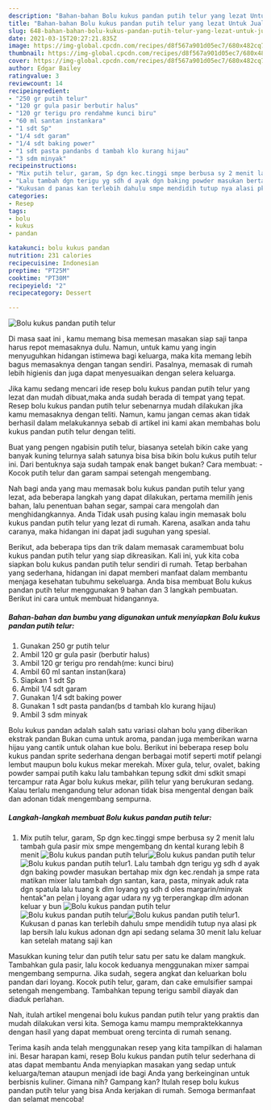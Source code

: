 ```yaml
---
description: "Bahan-bahan Bolu kukus pandan putih telur yang lezat Untuk Jualan"
title: "Bahan-bahan Bolu kukus pandan putih telur yang lezat Untuk Jualan"
slug: 648-bahan-bahan-bolu-kukus-pandan-putih-telur-yang-lezat-untuk-jualan
date: 2021-03-15T20:27:21.835Z
image: https://img-global.cpcdn.com/recipes/d8f567a901d05ec7/680x482cq70/bolu-kukus-pandan-putih-telur-foto-resep-utama.jpg
thumbnail: https://img-global.cpcdn.com/recipes/d8f567a901d05ec7/680x482cq70/bolu-kukus-pandan-putih-telur-foto-resep-utama.jpg
cover: https://img-global.cpcdn.com/recipes/d8f567a901d05ec7/680x482cq70/bolu-kukus-pandan-putih-telur-foto-resep-utama.jpg
author: Edgar Bailey
ratingvalue: 3
reviewcount: 14
recipeingredient:
- "250 gr putih telur"
- "120 gr gula pasir berbutir halus"
- "120 gr terigu pro rendahme kunci biru"
- "60 ml santan instankara"
- "1 sdt Sp"
- "1/4 sdt garam"
- "1/4 sdt baking power"
- "1 sdt pasta pandanbs d tambah klo kurang hijau"
- "3 sdm minyak"
recipeinstructions:
- "Mix putih telur, garam, Sp dgn kec.tinggi smpe berbusa sy 2 menit lalu tambah gula pasir mix smpe mengembang dn kental kurang lebih 8 menit"
- "Lalu tambah dgn terigu yg sdh d ayak dgn baking powder masukan bertahap mix dgn kec.rendah ja smpe rata matikan mixer lalu tambah dgn santan, kara, pasta, minyak aduk rata dgn spatula lalu tuang k dlm loyang yg sdh d oles margarin/minyak hentak&#34;an pelan j loyang agar udara ny yg terperangkap dlm adonan keluar y bun"
- "Kukusan d panas kan terlebih dahulu smpe mendidih tutup nya alasi pk lap bersih lalu kukus adonan dgn api sedang selama 30 menit lalu keluar kan setelah matang saji kan"
categories:
- Resep
tags:
- bolu
- kukus
- pandan

katakunci: bolu kukus pandan 
nutrition: 231 calories
recipecuisine: Indonesian
preptime: "PT25M"
cooktime: "PT30M"
recipeyield: "2"
recipecategory: Dessert

---
```



![Bolu kukus pandan putih telur](https://img-global.cpcdn.com/recipes/d8f567a901d05ec7/680x482cq70/bolu-kukus-pandan-putih-telur-foto-resep-utama.jpg)

Di masa  saat ini , kamu memang bisa memesan masakan siap saji tanpa harus repot memasaknya dulu. Namun, untuk kamu yang ingin menyuguhkan hidangan istimewa bagi keluarga, maka kita memang lebih bagus memasaknya dengan tangan sendiri. Pasalnya, memasak di rumah lebih higienis dan juga dapat menyesuaikan dengan selera keluarga.

Jika kamu sedang mencari ide resep bolu kukus pandan putih telur yang lezat dan mudah dibuat,maka anda sudah berada di tempat yang tepat. Resep bolu kukus pandan putih telur  sebenarnya mudah dilakukan jika kamu memasaknya dengan teliti. Namun, kamu jangan cemas akan tidak berhasil dalam melakukannya 
sebab di artikel ini kami akan membahas bolu kukus pandan putih telur dengan teliti.  

Buat yang pengen ngabisin putih telur, biasanya setelah bikin cake yang banyak kuning telurnya salah satunya bisa bisa bikin bolu kukus putih telur ini. Dari bentuknya saja sudah tampak enak banget bukan? Cara membuat: - Kocok putih telur dan garam sampai setengah mengembang.

Nah bagi anda yang mau memasak bolu kukus pandan putih telur yang lezat, ada beberapa langkah yang dapat dilakukan, pertama memilih jenis bahan, lalu penentuan bahan segar, sampai cara mengolah dan menghidangkannya. Anda Tidak usah pusing kalau ingin memasak bolu kukus pandan putih telur yang lezat di rumah. Karena, asalkan anda  tahu caranya, maka hidangan ini dapat jadi suguhan yang spesial.

Berikut, ada beberapa tips dan trik dalam memasak caramembuat bolu kukus pandan putih telur yang siap dikreasikan. Kali ini, yuk kita coba siapkan bolu kukus pandan putih telur sendiri di rumah. Tetap berbahan yang sederhana, hidangan ini dapat memberi manfaat dalam membantu menjaga kesehatan tubuhmu sekeluarga. Anda bisa membuat Bolu kukus pandan putih telur menggunakan 9 bahan dan 3 langkah pembuatan. Berikut ini cara untuk membuat hidangannya.

<!--inarticleads1-->

##### Bahan-bahan dan bumbu yang digunakan untuk menyiapkan Bolu kukus pandan putih telur:

1. Gunakan 250 gr putih telur
1. Ambil 120 gr gula pasir (berbutir halus)
1. Ambil 120 gr terigu pro rendah(me: kunci biru)
1. Ambil 60 ml santan instan(kara)
1. Siapkan 1 sdt Sp
1. Ambil 1/4 sdt garam
1. Gunakan 1/4 sdt baking power
1. Gunakan 1 sdt pasta pandan(bs d tambah klo kurang hijau)
1. Ambil 3 sdm minyak


Bolu kukus pandan adalah salah satu variasi olahan bolu yang diberikan ekstrak pandan Bukan cuma untuk aroma, pandan juga memberikan warna hijau yang cantik untuk olahan kue bolu. Berikut ini beberapa resep bolu kukus pandan sprite sederhana dengan berbagai motif seperti motif pelangi lembut maupun bolu kukus mekar merekah. Mixer gula, telur, ovalet, baking powder sampai putih kaku lalu tambahkan tepung sdkit dmi sdkit smapi tercampur rata Agar bolu kukus mekar, pilih telur yang berukuran sedang. Kalau terlalu mengandung telur adonan tidak bisa mengental dengan baik dan adonan tidak mengembang sempurna. 

<!--inarticleads2-->

##### Langkah-langkah membuat Bolu kukus pandan putih telur:

1. Mix putih telur, garam, Sp dgn kec.tinggi smpe berbusa sy 2 menit lalu tambah gula pasir mix smpe mengembang dn kental kurang lebih 8 menit
<img src="https://img-global.cpcdn.com/steps/57b7666ca935576a/160x128cq70/bolu-kukus-pandan-putih-telur-langkah-memasak-1-foto.jpg" alt="Bolu kukus pandan putih telur"><img src="//assets-global.cpcdn.com/assets/icons/button_play-2c75c40dde080a61004c1f40b05d8f140eaff45d7e9e6481dc71c63d2e7c4909.png" alt="Bolu kukus pandan putih telur"><img src="https://img-global.cpcdn.com/steps/301fa841e729b1b4/160x128cq70/bolu-kukus-pandan-putih-telur-langkah-memasak-1-foto.jpg" alt="Bolu kukus pandan putih telur">1. Lalu tambah dgn terigu yg sdh d ayak dgn baking powder masukan bertahap mix dgn kec.rendah ja smpe rata matikan mixer lalu tambah dgn santan, kara, pasta, minyak aduk rata dgn spatula lalu tuang k dlm loyang yg sdh d oles margarin/minyak hentak&#34;an pelan j loyang agar udara ny yg terperangkap dlm adonan keluar y bun
<img src="//assets-global.cpcdn.com/assets/icons/button_play-2c75c40dde080a61004c1f40b05d8f140eaff45d7e9e6481dc71c63d2e7c4909.png" alt="Bolu kukus pandan putih telur"><img src="https://img-global.cpcdn.com/steps/f9099bb66353c64f/160x128cq70/bolu-kukus-pandan-putih-telur-langkah-memasak-2-foto.jpg" alt="Bolu kukus pandan putih telur"><img src="https://img-global.cpcdn.com/steps/4292bcb4e6010cef/160x128cq70/bolu-kukus-pandan-putih-telur-langkah-memasak-2-foto.jpg" alt="Bolu kukus pandan putih telur">1. Kukusan d panas kan terlebih dahulu smpe mendidih tutup nya alasi pk lap bersih lalu kukus adonan dgn api sedang selama 30 menit lalu keluar kan setelah matang saji kan


Masukkan kuning telur dan putih telur satu per satu ke dalam mangkuk. Tambahkan gula pasir, lalu kocok keduanya menggunakan mixer sampai mengembang sempurna. Jika sudah, segera angkat dan keluarkan bolu pandan dari loyang. Kocok putih telur, garam, dan cake emulsifier sampai setengah mengembang. Tambahkan tepung terigu sambil diayak dan diaduk perlahan. 

Nah, itulah artikel mengenai  bolu kukus pandan putih telur  yang praktis dan mudah dilakukan versi kita. Semoga kamu mampu mempraktekkannya dengan hasil yang dapat membuat oreng tercinta di rumah senang. 

Terima kasih anda telah menggunakan resep yang kita tampilkan di halaman ini. Besar harapan kami, resep  Bolu kukus pandan putih telur sederhana di atas dapat membantu Anda menyiapkan masakan yang sedap untuk keluarga/teman ataupun menjadi ide bagi Anda yang berkeinginan untuk berbisnis kuliner. Gimana nih? Gampang kan? Itulah resep bolu kukus pandan putih telur yang bisa Anda kerjakan di rumah. Semoga bermanfaat dan selamat mencoba!

